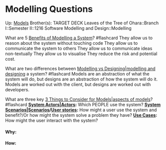 # Modelling Questions

Up: [Models](models)
Brother(s):
TARGET DECK
Leaves of the Tree of Ohara::Branch I::Semester II::1216 Software Modelling and Design::Modelling

What are 5 [Benefits of Modelling a System](benefits_of_modelling_a_system)? #flashcard 
They allow us to reason about the system without touching code
They allow us to communicate the system to others
They allow us to communicate ideas non-textually
They allow us to visualise
They reduce the risk and potential cost.
<!--ID: 1707768733700-->



What are two differences between [Modelling vs Designing|modelling and designing](modelling_vs_designing|modelling_and_designing) a system? #flashcard 
Models are an abstraction of what the system will do, but designs are an abstraction of how the system will do it.
Models are worked out with the client, but designs are worked out with developers.
<!--ID: 1707768733725-->



What are three key [3 Things to Consider for Models|aspects of models](3_things_to_consider_for_models|aspects_of_models)? #flashcard 
**[System Actors|Actors](system_actors|actors):** Which PEOPLE use the system?
**[System Scenarios|Scenarios](system_scenarios|scenarios)/[User stories](user_stories):** How might a user use the system and benefit?/Or how might the system solve a problem they have?
**[Use Cases](use_cases):** How might the user interact with the system?
<!--ID: 1707768733736-->






























#### Why:
#### How:










